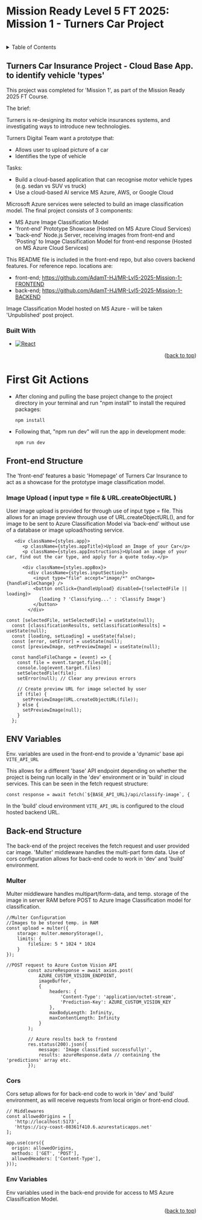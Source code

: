 <a id="readme-top"></a>

# Mission Ready Level 5 FT 2025: Mission 1 - Turners Car Project  
<br/>


<!-- TABLE OF CONTENTS -->
<details>
  <summary>Table of Contents</summary>
  <ol>
    <li>
      <a href="#turners-car-insurance-project---cloud-base-app-to-identify-vehicle-types">Turners Car Insurance Project</a>
     </li>  
    <li><a href="#built-with">Built With</a></li>
    <li>
      <a href="#first-git-actions">Getting Started</a>
    </li>
    <li><a href="#front-end-structure">Front-end Structure</a></li>
    <li><a href="#back-end-structure">Back-end Structure</a></li>
  </ol>
</details>

## Turners Car Insurance Project - Cloud Base App. to identify vehicle 'types'

This project was completed for 'Mission 1', as part of the Mission Ready 2025 FT Course. 

The brief:

Turners is re-designing its motor vehicle insurances systems, and investigating ways to introduce new technologies. 

Turners Digital Team want a prototype that:
-	Allows user to upload picture of a car
-	Identifies the type of vehicle 

Tasks:
-	Build a cloud-based application that can recognise motor vehicle types (e.g. sedan vs SUV vs truck)
-	Use a cloud-based AI service MS Azure, AWS, or Google Cloud

Microsoft Azure services were selected to build an image classification model. The final project consists of 3 components:
- MS Azure Image Classification Model
- 'front-end' Prototype Showcase (Hosted on MS Azure Cloud Services)
- 'back-end' Node.js Server, receiving images from front-end and 'Posting' to Image Classification Model for front-end response (Hosted on MS Azure Cloud Services)

This README file is included in the front-end repo, but also covers backend features. For reference repo. locations are:
- front-end; https://github.com/AdamT-HJ/MR-Lvl5-2025-Mission-1-FRONTEND
- back-end; https://github.com/AdamT-HJ/MR-Lvl5-2025-Mission-1-BACKEND

Image Classification Model hosted on MS Azure - will be taken 'Unpublished' post project.


### Built With

* [![React][React.js]][React-url]


<p align="right">(<a href="#readme-top">back to top</a>)</p>



# First Git Actions
- After cloning and pulling the base project change to the project directory in your terminal and run "npm install" to install the required packages:

    `npm install`


- Following that, "npm run dev"  will run the app in development mode:

    `npm run dev`


## Front-end Structure
The 'front-end' features a basic 'Homepage' of Turners Car Insurance to act as a showcase for the prototype image classification model.


### Image Upload ( input type = file & URL.createObjectURL ) 
User image upload is provided for through use of input type = file. This allows for an image preview through use of URL.createObjectURL(), and for image to be sent to Azure Classification Model via 'back-end' without use of a database or image upload/hosting service.



```
   <div className={styles.app}>
      <p className={styles.appTitle}>Upload an Image of your Car</p>
      <p className={styles.appInstructions}>Upload an image of your car, find out the car type, and apply for a quote today.</p>

      <div className={styles.appBox}>
        <div className={styles.inputSection}>
          <input type="file" accept="image/*" onChange={handleFileChange} />
          <button onClick={handleUpload} disabled={!selectedFile || loading}>
            {loading ? 'Classifying...' : 'Classify Image'}
          </button>
        </div>
```

```
const [selectedFile, setSelectedFile] = useState(null);
  const [classificationResults, setClassificationResults] = useState(null);
  const [loading, setLoading] = useState(false);
  const [error, setError] = useState(null);
  const [previewImage, setPreviewImage] = useState(null);

  const handleFileChange = (event) => {
    const file = event.target.files[0];
    console.log(event.target.files)
    setSelectedFile(file);
    setError(null); // Clear any previous errors

    // Create preview URL for image selected by user
    if (file) {
      setPreviewImage(URL.createObjectURL(file));
    } else {
      setPreviewImage(null);
    }
  };
```

## ENV Variables
Env. variables are used in the front-end to provide a 'dynamic' base api `VITE_API_URL` 

This allows for a different 'base' API endpoint depending on whether the project is being run locally in the 'dev' environment or in 'build' in cloud services. This can be seen in the fetch request structure:
```
const response = await fetch(`${BASE_API_URL}/api/classify-image`, {
```
In the 'build' cloud environment `VITE_API_URL` is configured to the cloud hosted backend URL. 

## Back-end Structure
The back-end of the project receives the fetch request and user provided car image. 'Multer' middleware handles the multi-part form data. Use of cors configuration allows for back-end code to work in 'dev' and 'build' environment.

### Multer
Multer middleware handles multipart/form-data, and temp. storage of the image in server RAM before POST to Azure Image Classification model for classification.

```
//Multer Configuration
//Images to be stored temp. in RAM
const upload = multer({
    storage: multer.memoryStorage(),
    limits: {
        fileSize: 5 * 1024 * 1024
    }
});
```

```
//POST request to Azure Custom Vision API
        const azureResponse = await axios.post(
            AZURE_CUSTOM_VISION_ENDPOINT, 
            imageBuffer,
            {
                headers: {
                    'Content-Type': 'application/octet-stream', 
                    'Prediction-Key': AZURE_CUSTOM_VISION_KEY 
                },
                maxBodyLength: Infinity, 
                maxContentLength: Infinity
            }
        );

        // Azure results back to frontend
        res.status(200).json({
            message: 'Image classified successfully!',
            results: azureResponse.data // containing the 'predictions' array etc.
        });
```

### Cors
Cors setup allows for for back-end code to work in 'dev' and 'build' environment, as will receive requests from local origin or front-end cloud.

```
// Middlewares
const allowedOrigins = [
   'http://localhost:5173', 
   'https://icy-coast-08361f410.6.azurestaticapps.net'
];

app.use(cors({
  origin: allowedOrigins,
  methods: ['GET', 'POST'],
  allowedHeaders: ['Content-Type'],
}));

```


### Env Variables
Env variables used in the back-end provide for access to MS Azure Classification Model.


<p align="right">(<a href="#readme-top">back to top</a>)</p>


<!-- MARKDOWN LINKS & IMAGES -->
[React.js]: https://img.shields.io/badge/React-20232A?style=for-the-badge&logo=react&logoColor=61DAFB
[React-url]: https://reactjs.org/


